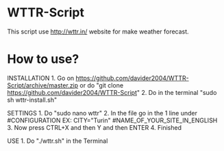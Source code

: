 # WTTR-Script
This script use http://wttr.in/ website for make weather forecast.

# How to use?

  INSTALLATION
    1. Go on https://github.com/davider2004/WTTR-Script/archive/master.zip or do "git clone https://github.com/davider2004/WTTR-Script"
    2. Do in the terminal "sudo sh wttr-install.sh"
    
  SETTINGS
    1. Do "sudo nano wttr"
    2. In the file go in the 1 line under #CONFIGURATION
       EX:
         CITY="Turin" #NAME_OF_YOUR_SITE_IN_ENGLISH
    3. Now press CTRL+X and then Y and then ENTER
    4. Finished
    
  USE
    1. Do "./wttr.sh" in the Terminal
